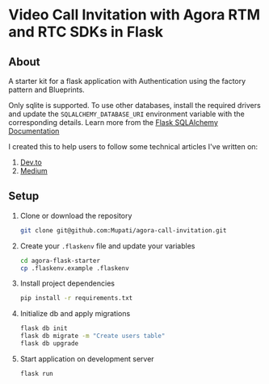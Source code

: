 # Video Call Invitation with Agora RTM and RTC SDKs in Flask


## About
A starter kit for a flask application with Authentication using the factory pattern and Blueprints.<br/>

Only sqlite is supported. To use other databases, install the required drivers and update the `SQLALCHEMY_DATABASE_URI` environment variable with the corresponding details. Learn more from the  [Flask SQLAlchemy Documentation](https://flask-sqlalchemy.palletsprojects.com/en/2.x/config/#configuration-keys)<br/>

I created this to help users to follow some technical articles I've written on:<br/>
1. [Dev.to](https://dev.to/mupati/build-a-scalable-video-chat-app-with-agora-in-flask-52pg)
2. [Medium](https://mupati.medium.com/build-a-scalable-video-chat-app-with-agora-in-flask-e8f4de554f25)

## Setup

1. Clone or download the repository
   ```bash
   git clone git@github.com:Mupati/agora-call-invitation.git
   ```
2. Create your `.flaskenv` file and update your variables
   ```bash
   cd agora-flask-starter
   cp .flaskenv.example .flaskenv
   ```
3. Install project dependencies
   ```bash
   pip install -r requirements.txt
   ```

4. Initialize db and apply migrations
   ```bash
   flask db init
   flask db migrate -m "Create users table"
   flask db upgrade
   ```

5. Start application on development server
   ```bash
   flask run
   ```